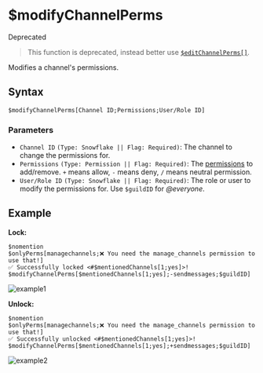 # $modifyChannelPerms
<div class="functionTags">
  <span id="DeprectedTag">Deprecated</span>
</div>

> This function is deprecated, instead better use [`$editChannelPerms[]`](./editChannelPerms.md).

Modifies a channel's permissions.

## Syntax
```
$modifyChannelPerms[Channel ID;Permissions;User/Role ID]
```

### Parameters 
- `Channel ID` `(Type: Snowflake || Flag: Required)`: The channel to change the permissions for.
- `Permissions` `(Type: Permission || Flag: Required)`: The [permissions](../resources/permissions.md) to add/remove. `+` means allow, `-` means deny, `/` means neutral permission.
- `User/Role ID` `(Type: Snowflake || Flag: Required)`: The role or user to modify the permissions for. Use `$guildID` for *@everyone*.

## Example
**Lock:**
```
$nomention
$onlyPerms[managechannels;❌ You need the manage_channels permission to use that!]
✅ Successfully locked <#$mentionedChannels[1;yes]>!
$modifyChannelPerms[$mentionedChannels[1;yes];-sendmessages;$guildID]
```

![example1](https://user-images.githubusercontent.com/69215413/123529809-19d01980-d6c2-11eb-9cc6-c9c9d559c5cb.png)

**Unlock:**
```
$nomention
$onlyPerms[managechannels;❌ You need the manage_channels permission to use that!]
✅ Successfully unlocked <#$mentionedChannels[1;yes]>!
$modifyChannelPerms[$mentionedChannels[1;yes];+sendmessages;$guildID]
```

![example2](https://user-images.githubusercontent.com/69215413/123529818-33716100-d6c2-11eb-99d9-c9f04399287a.png)
